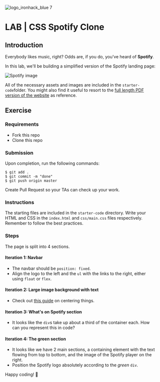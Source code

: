 ![logo_ironhack_blue 7](https://user-images.githubusercontent.com/23629340/40541063-a07a0a8a-601a-11e8-91b5-2f13e4e6b441.png)

# LAB | CSS Spotify Clone

## Introduction

Everybody likes music, right? Odds are, if you do, you've heard of **Spotify**.

In this lab, we'll be building a simplified version of the Spotify landing page:

![Spotify image](https://i.imgur.com/xVD0bm6.jpg)

All of the necessary assets and images are included in the `starter-code`folder. You might also find it useful to resort to the [full length PDF version of the website](https://s3-eu-west-1.amazonaws.com/ih-materials/uploads/spotify-prototype.pdf) as reference.

## Exercise

### Requirements

- Fork this repo
- Clone this repo

### Submission

Upon completion, run the following commands:
```
$ git add .
$ git commit -m "done"
$ git push origin master
```
Create Pull Request so your TAs can check up your work.


### Instructions

The starting files are included in the `starter-code` directory. Write your HTML and CSS in the `index.html` and `css/main.css` files respectively. Remember to follow the best practices.

### Steps

The page is split into 4 sections. 

#### Iteration 1: Navbar

- The navbar should be `position: fixed`.
- Align the logo to the left and the `ul` with the links to the right, either using `float` or `flex`.

#### Iteration 2: Large image background with text

- Check out [this guide](https://css-tricks.com/centering-css-complete-guide/) on centering things.

#### Iteration 3: What's on Spotify section

- It looks like the `div`s take up about a third of the container each. How can you represent this in code?

#### Iteration 4: The green section

- It looks like we have 2 main sections, a containing element with the text flowing from top to bottom, and the image of the Spotify player on the right.
- Position the Spotify logo absolutely according to the _green_ `div`.

Happy coding! 💙